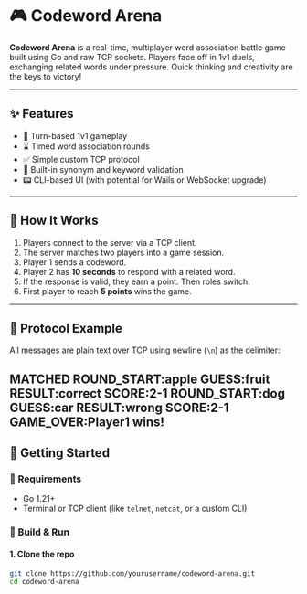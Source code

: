 # 🎮 Codeword Arena

**Codeword Arena** is a real-time, multiplayer word association battle game built using Go and raw TCP sockets. Players face off in 1v1 duels, exchanging related words under pressure. Quick thinking and creativity are the keys to victory!

---

## ✨ Features

- 🔁 Turn-based 1v1 gameplay
- ⌛ Timed word association rounds
- ✅ Simple custom TCP protocol
- 🧠 Built-in synonym and keyword validation
- 📟 CLI-based UI (with potential for Wails or WebSocket upgrade)

---

## 🧩 How It Works

1. Players connect to the server via a TCP client.
2. The server matches two players into a game session.
3. Player 1 sends a codeword.
4. Player 2 has **10 seconds** to respond with a related word.
5. If the response is valid, they earn a point. Then roles switch.
6. First player to reach **5 points** wins the game.

---

## 🧪 Protocol Example

All messages are plain text over TCP using newline (`\n`) as the delimiter:

MATCHED ROUND_START:apple GUESS:fruit RESULT:correct SCORE:2-1 ROUND_START:dog GUESS:car RESULT:wrong SCORE:2-1 GAME_OVER:Player1 wins!
---

## 🚀 Getting Started

### 🔧 Requirements

- Go 1.21+
- Terminal or TCP client (like `telnet`, `netcat`, or a custom CLI)

### 🔨 Build & Run

#### 1. Clone the repo

```bash
git clone https://github.com/yourusername/codeword-arena.git
cd codeword-arena
